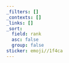 ```yaml
---
_filters: []
_contexts: []
_links: []
_sort:
  field: rank
  asc: false
  group: false
sticker: emoji//1f4ca
---
```


